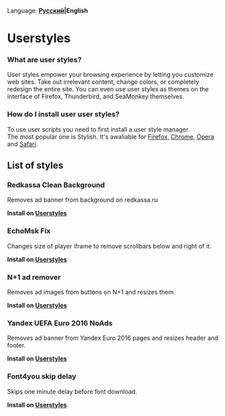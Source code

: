 Language: **[Русский](/README.rus.md)|English**

# Userstyles 

### What are user styles?

User styles empower your browsing experience by letting you customize web sites. Take out irrelevant content, change colors, or
completely redesign the entire site. You can even use user styles as themes on the interface of Firefox, Thunderbird, and SeaMonkey
themselves.

### How do I install user user styles?

To use user scripts you need to first install a user style manager.<br/>
The most popular one is Stylish. It's awaliable for
[Firefox](https://addons.mozilla.org/en-US/firefox/addon/stylish/?src=external-userstyleshome),
[Chrome](https://chrome.google.com/webstore/detail/stylish/fjnbnpbmkenffdnngjfgmeleoegfcffe),
[Opera](https://addons.opera.com/en/extensions/details/stylish/) and [Safari](http://sobolev.us/stylish/).

## List of styles

### Redkassa Clean Background
Removes ad banner from background on redkassa.ru

**Install on [Userstyles](https://userstyles.org/styles/124333/redkassa-clean-background)**

### 	EchoMsk Fix
Changes size of player iframe to remove scrollbars below and right of it.

**Install on [Userstyles](https://userstyles.org/styles/124334/echomskfix)**

### N+1 ad remover
Removes ad images from buttons on N+1 and resizes them. 

**Install on [Userstyles](https://userstyles.org/styles/127888/n-1-ad-remover)**

### Yandex UEFA Euro 2016 NoAds
Removes ad banner from Yandex Euro 2016 pages and resizes header and footer.

**Install on [Userstyles](https://userstyles.org/styles/129009/yandex-uefa-euro-2016-noads)**

### Font4you skip delay 
Skips one minute delay before font download.

**Install on [Userstyles](https://userstyles.org/styles/130229/font4you-skip-delay)**
